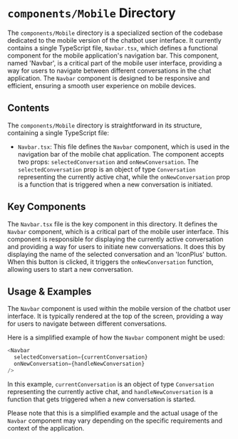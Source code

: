 
# `components/Mobile` Directory

The `components/Mobile` directory is a specialized section of the codebase dedicated to the mobile version of the chatbot user interface. It currently contains a single TypeScript file, `Navbar.tsx`, which defines a functional component for the mobile application's navigation bar. This component, named 'Navbar', is a critical part of the mobile user interface, providing a way for users to navigate between different conversations in the chat application. The `Navbar` component is designed to be responsive and efficient, ensuring a smooth user experience on mobile devices.

## Contents

The `components/Mobile` directory is straightforward in its structure, containing a single TypeScript file:

- `Navbar.tsx`: This file defines the `Navbar` component, which is used in the navigation bar of the mobile chat application. The component accepts two props: `selectedConversation` and `onNewConversation`. The `selectedConversation` prop is an object of type `Conversation` representing the currently active chat, while the `onNewConversation` prop is a function that is triggered when a new conversation is initiated.

## Key Components

The `Navbar.tsx` file is the key component in this directory. It defines the `Navbar` component, which is a critical part of the mobile user interface. This component is responsible for displaying the currently active conversation and providing a way for users to initiate new conversations. It does this by displaying the name of the selected conversation and an 'IconPlus' button. When this button is clicked, it triggers the `onNewConversation` function, allowing users to start a new conversation.

## Usage & Examples

The `Navbar` component is used within the mobile version of the chatbot user interface. It is typically rendered at the top of the screen, providing a way for users to navigate between different conversations.

Here is a simplified example of how the `Navbar` component might be used:

```typescript
<Navbar
  selectedConversation={currentConversation}
  onNewConversation={handleNewConversation}
/>
```

In this example, `currentConversation` is an object of type `Conversation` representing the currently active chat, and `handleNewConversation` is a function that gets triggered when a new conversation is started.

Please note that this is a simplified example and the actual usage of the `Navbar` component may vary depending on the specific requirements and context of the application.
